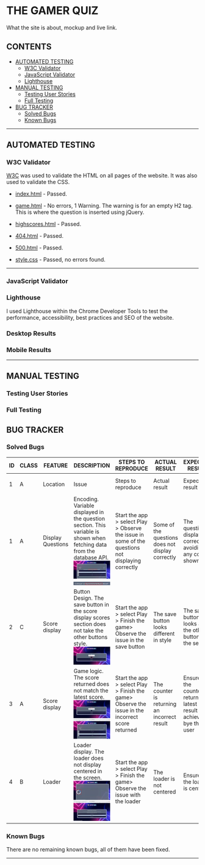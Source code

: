 # THE GAMER QUIZ

What the site is about, mockup and live link.

## CONTENTS

* [AUTOMATED TESTING](#AUTOMATED-TESTING)
  * [W3C Validator](#W3C-Validator)
  * [JavaScript Validator](#JavaScript-Validator)
  * [Lighthouse](#Lighthouse)
* [MANUAL TESTING](#MANUAL-TESTING)
  * [Testing User Stories](#Testing-User-Stories)
  * [Full Testing](#Full-Testing)
* [BUG TRACKER](#BUG-TRACKER)
  *  [Solved Bugs](#Solved-Bugs)
  *  [Known Bugs](#known-Bugs)

- - -

## AUTOMATED TESTING

### W3C Validator

[W3C](https://validator.w3.org/) was used to validate the HTML on all pages of the website. It was also used to validate the CSS.

* [index.html](testing/w3/w3-index.png) - Passed.
* [game.html](testing/w3/w3-game.png) - No errors, 1 Warning. The warning is for an empty H2 tag. This is where the question is inserted using jQuery.
* [highscores.html](testing/w3/w3-highscores.png) - Passed.
* [404.html](testing/w3/w3-404.png) - Passed.
* [500.html](testing/w3/w3-500.png) - Passed.

* [style.css](testing/w3/w3-css.png) - Passed, no errors found.

- - -

### JavaScript Validator

### Lighthouse

I used Lighthouse within the Chrome Developer Tools to test the performance, accessibility, best practices and SEO of the website.

### Desktop Results


### Mobile Results

- - -

## MANUAL TESTING

### Testing User Stories

### Full Testing

## BUG TRACKER

### Solved Bugs

| ID  | CLASS | FEATURE          | DESCRIPTION                                                                          | STEPS TO REPRODUCE                                                                                                                                                           | ACTUAL RESULT                                                                                                                                  | EXPECTED RESULT                                                            | ACTION                                                                                                        | STATUS |
| --- | ----- | ---------------- | ------------------------------------------------------------------------------------ | ---------------------------------------------------------------------------------------------------------------------------------------------------------------------------- | ---------------------------------------------------------------------------------------------------------------------------------------------- | -------------------------------------------------------------------------- | ------------------------------------------------------------------------------------------------------------- | ------ |
| 1   | A     | Location          | Issue                                                   | Steps to reproduce                                                                           | Actual result                                     | Expected result                            | Solution                                                              | FIXED OR NOT FIXED  |
| 1   | A     | Display Questions          | Encoding. Variable displayed in the question section. This variable is shown when fetching data from the database API. ![Bug 1](docs/testing/bugs/1/bug_1_encoding.jpg)   ![Bug 1 - Question](docs/testing/bugs/1/bug_1_encoding_close_up.jpg)                                          | Start the app > select Play > Observe the issue in some of the questions not displaying correctly                                                                           | Some of the questions does not display correctly                                     | The questions display correctly avoiding any code shown                        | Solution not found                                                           | NOT FIXED  |
| 2   | C     | Score display          | Button Design. The save button in the score display scores section does not take the other buttons style. ![Bug 2](docs/testing/bugs/2/bug_2_button.jpg)                                                  | Start the app > select Play > Finish the game> Observe the issue in the save button                                                                           | The save button looks different in style                                     | The save button looks as the other buttons in the section                        | Solution not found                                                             | NOT FIXED  |
 3   | A     | Score display          | Game logic. The score returned does not match the latest score. ![Bug 3](docs/testing/bugs/3/bug_3_scores.jpg) ![Bug 3 -gif](docs/testing/bugs/3/bug_3_scores.gif)                                                  | Start the app > select Play > Finish the game> Observe the issue in the incorrect score returned                                                                        | The counter is returning an incorrect result                                     | Ensure that the counter returns the latest result achieved bye the user                            | Solution not found                                                             | NOT FIXED  |
| 4   | B     | Loader          | Loader display. The loader does not display centered in the screen. ![Bug 4]( docs/testing/bugs/4/Bug_4.jpg) ![Bug 4 - gif]( docs/testing/bugs/4/bug_4.gif)                                                   | Start the app > select Play > Finish the game> Observe the issue with the loader                                                                           | The loader is not centered                                     | Ensure that the loader is centered                          | Solution   not found                                                           | FIXED |

### Known Bugs

There are no remaining known bugs, all of them have been fixed.

---